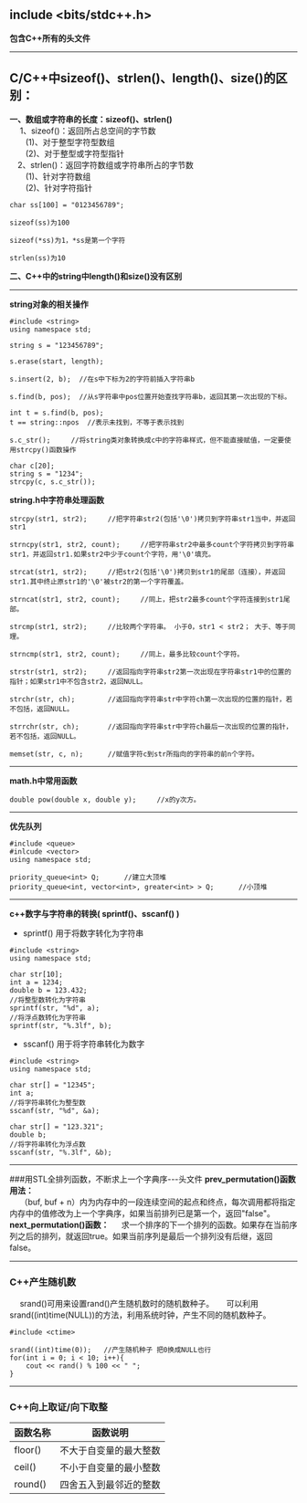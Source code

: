 ## include <bits/stdc++.h>
**包含C++所有的头文件**
****
## **C/C++中sizeof()、strlen()、length()、size()的区别：**  
**一、数组或字符串的长度：sizeof()、strlen()**  
&emsp; 1、sizeof()：返回所占总空间的字节数  
&emsp;&emsp;(1)、对于整型字符型数组  
&emsp;&emsp;(2)、对于整型或字符型指针  
&emsp;2、strlen()：返回字符数组或字符串所占的字节数  
&emsp;&emsp;(1)、针对字符数组  
&emsp;&emsp;(2)、针对字符指针
```
char ss[100] = "0123456789";

sizeof(ss)为100

sizeof(*ss)为1，*ss是第一个字符

strlen(ss)为10
```
**二、C++中的string中length()和size()没有区别**
****
**string对象的相关操作**
```
#include <string>
using namespace std;

string s = "123456789";

s.erase(start, length);

s.insert(2, b);  //在s中下标为2的字符前插入字符串b

s.find(b, pos);  //从s字符串中pos位置开始查找字符串b，返回其第一次出现的下标。

int t = s.find(b, pos);
t == string::npos  //表示未找到，不等于表示找到

s.c_str();     //将string类对象转换成c中的字符串样式，但不能直接赋值，一定要使用strcpy()函数操作

char c[20];
string s = "1234";
strcpy(c, s.c_str());
```
**string.h中字符串处理函数**
```
strcpy(str1, str2);     //把字符串str2(包括'\0')拷贝到字符串str1当中，并返回str1

strncpy(str1, str2, count);     //把字符串str2中最多count个字符拷贝到字符串str1，并返回str1.如果str2中少于count个字符，用'\0'填充。

strcat(str1, str2);     //把str2(包括'\0')拷贝到str1的尾部（连接），并返回str1.其中终止原str1的'\0'被str2的第一个字符覆盖。

strncat(str1, str2, count);     //同上，把str2最多count个字符连接到str1尾部。

strcmp(str1, str2);     //比较两个字符串。 小于0，str1 < str2； 大于、等于同理。

strncmp(str1, str2, count);     //同上，最多比较count个字符。

strstr(str1, str2);     //返回指向字符串str2第一次出现在字符串str1中的位置的指针；如果str1中不包含str2，返回NULL。

strchr(str, ch);        //返回指向字符串str中字符ch第一次出现的位置的指针，若不包括，返回NULL。

strrchr(str, ch);       //返回指向字符串str中字符ch最后一次出现的位置的指针，若不包括，返回NULL。

memset(str, c, n);      //赋值字符c到str所指向的字符串的前n个字符。
```
****
**math.h中常用函数**
```
double pow(double x, double y);     //x的y次方。
```
****
**优先队列**
```
#include <queue>
#inlcude <vector>
using namespace std;

priority_queue<int> Q;      //建立大顶堆
priority_queue<int, vector<int>, greater<int> > Q;      //小顶堆
```
****
**c++数字与字符串的转换( sprintf()、sscanf() )**
+ sprintf() 用于将数字转化为字符串
```
#include <string>
using namespace std;

char str[10];
int a = 1234;
double b = 123.432;
//将整型数转化为字符串
sprintf(str, "%d", a);
//将浮点数转化为字符串
sprintf(str, "%.3lf", b);
```
+ sscanf() 用于将字符串转化为数字
```
#include <string>
using namespace std;

char str[] = "12345";
int a;
//将字符串转化为整型数
sscanf(str, "%d", &a);

char str[] = "123.321";
double b;
//将字符串转化为浮点数
sscanf(str, "%.3lf", &b);
```
****
###用STL全排列函数，不断求上一个字典序---头文件<algorithm>
**prev_permutation()函数用法：**  
&emsp; （buf, buf + n）内为内存中的一段连续空间的起点和终点，每次调用都将指定内存中的值修改为上一个字典序，如果当前排列已是第一个，返回"false"。  
**next_permutation()函数：**
&emsp; 求一个排序的下一个排列的函数。如果存在当前序列之后的排列，就返回true。如果当前序列是最后一个排列没有后继，返回false。
****
### C++产生随机数
&emsp; srand()可用来设置rand()产生随机数时的随机数种子。
&emsp; 可以利用srand((int)time(NULL))的方法，利用系统时钟，产生不同的随机数种子。
```
#include <ctime>

srand((int)time(0));   //产生随机种子 把0换成NULL也行
for(int i = 0; i < 10; i++){
    cout << rand() % 100 << " ";
}
```
****
### C++向上取证/向下取整  
函数名称|函数说明
--|:--:
floor()|不大于自变量的最大整数  
ceil()|不小于自变量的最小整数
round()|四舍五入到最邻近的整数






